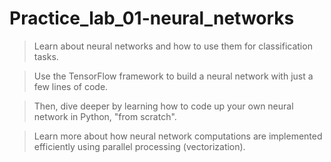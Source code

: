 # Practice_lab_01-neural_networks
>Learn about neural networks and how to use them for classification tasks.

>Use the TensorFlow framework to build a neural network with just a few lines of code.

>Then, dive deeper by learning how to code up your own neural network in Python, "from scratch".

>Learn more about how neural network computations are implemented efficiently using parallel processing (vectorization).